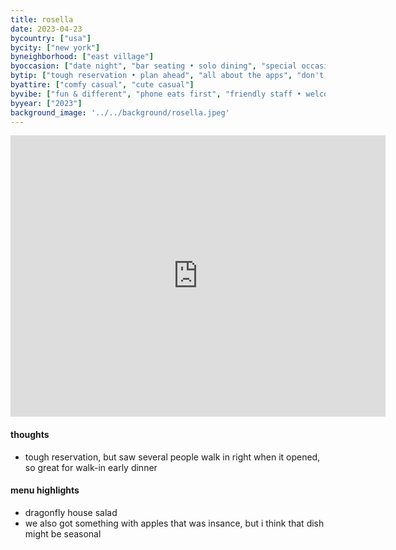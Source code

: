```yaml
---
title: rosella
date: 2023-04-23
bycountry: ["usa"]
bycity: ["new york"]
byneighborhood: ["east village"]
byoccasion: ["date night", "bar seating • solo dining", "special occasion"]
bytip: ["tough reservation • plan ahead", "all about the apps", "don't skip dessert", "ask the somm"]
byattire: ["comfy casual", "cute casual"]
byvibe: ["fun & different", "phone eats first", "friendly staff • welcoming"]
byyear: ["2023"]
background_image: '../../background/rosella.jpeg'
---
```


<iframe src="https://www.google.com/maps/embed?pb=!1m18!1m12!1m3!1d3023.587403345332!2d-73.9856008234352!3d40.72709853669022!2m3!1f0!2f0!3f0!3m2!1i1024!2i768!4f13.1!3m3!1m2!1s0x89c259a9610bfc8f%3a0x58666551a9dcb450!2srosella!5e0!3m2!1sen!2sus!4v1696960507567!5m2!1sen!2sus" width="600" height="450" style="border:0;" allowfullscreen="" loading="lazy" referrerpolicy="no-referrer-when-downgrade"></iframe>

#### thoughts
* tough reservation, but saw several people walk in right when it opened, so great for walk-in early dinner

#### menu highlights
* dragonfly house salad
* we also got something with apples that was insance, but i think that dish might be seasonal